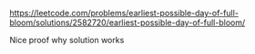 https://leetcode.com/problems/earliest-possible-day-of-full-bloom/solutions/2582720/earliest-possible-day-of-full-bloom/

Nice proof why solution works

